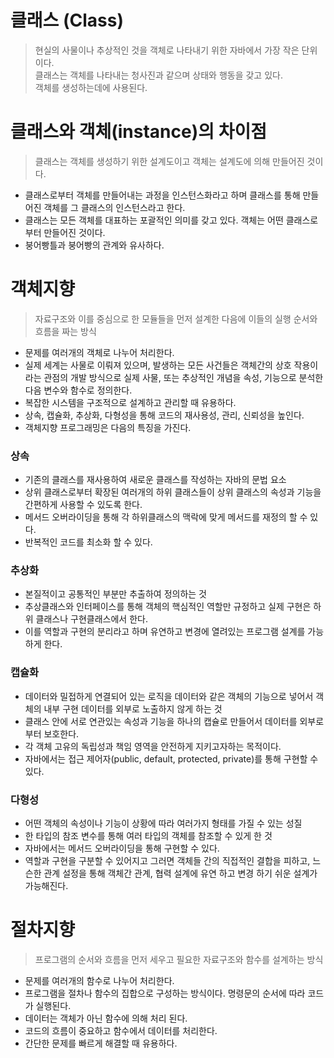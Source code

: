 # 클래스 (Class)
> 현실의 사물이나 추상적인 것을 객체로 나타내기 위한 자바에서 가장 작은 단위이다.<br>
> 클래스는 객체를 나타내는 청사진과 같으며 상태와 행동을 갖고 있다.<br>
> 객체를 생성하는데에 사용된다.

# 클래스와 객체(instance)의 차이점
> 클래스는 객체를 생성하기 위한 설계도이고 객체는 설계도에 의해 만들어진 것이다.
- 클래스로부터 객체를 만들어내는 과정을 인스턴스화라고 하며 클래스를 통해 만들어진 객체를 그 클래스의 인스턴스라고 한다.
- 클래스는 모든 객체를 대표하는 포괄적인 의미를 갖고 있다. 객체는 어떤 클래스로부터 만들어진 것이다.
- 붕어빵틀과 붕어빵의 관계와 유사하다.


# 객체지향
> 자료구조와 이를 중심으로 한 모듈들을 먼저 설계한 다음에 이들의 실행 순서와 흐름을 짜는 방식
- 문제를 여러개의 객체로 나누어 처리한다.
- 실제 세계는 사물로 이뤄져 있으며, 발생하는 모든 사건들은 객체간의 상호 작용이라는 관점의 개발 방식으로
실제 사물, 또는 추상적인 개념을 속성, 기능으로 분석한 다음 변수와 함수로 정의한다.
- 복잡한 시스템을 구조적으로 설계하고 관리할 때 유용하다.
- 상속, 캡슐화, 추상화, 다형성을 통해 코드의 재사용성, 관리, 신뢰성을 높인다.
- 객체지향 프로그래밍은 다음의 특징을 가진다.

### 상속
- 기존의 클래스를 재사용하여 새로운 클래스를 작성하는 자바의 문법 요소
- 상위 클래스로부터 확장된 여러개의 하위 클래스들이 상위 클래스의 속성과 기능을 간편하게 사용할 수 있도록 한다.
- 메서드 오버라이딩을 통해 각 하위클래스의 맥락에 맞게 메서드를 재정의 할 수 있다.
- 반복적인 코드를 최소화 할 수 있다.

### 추상화
- 본질적이고 공통적인 부분만 추출하여 정의하는 것
- 추상클래스와 인터페이스를 통해 객체의 핵심적인 역할만 규정하고 실제 구현은 하위 클래스나 구현클래스에서 한다.
- 이를 역할과 구현의 분리라고 하며 유연하고 변경에 열려있는 프로그램 설계를 가능하게 한다.

### 캡슐화
- 데이터와 밀접하게 연결되어 있는 로직을 데이터와 같은 객체의 기능으로 넣어서 객체의 내부 구현 데이터를 외부로 노출하지 않게 하는 것
- 클래스 안에 서로 연관있는 속성과 기능을 하나의 캡슐로 만들어서 데이터를 외부로부터 보호한다.
- 각 객체 고유의 독립성과 책임 영역을 안전하게 지키고자하는 목적이다.
- 자바에서는 접근 제어자(public, default, protected, private)를 통해 구현할 수 있다.

### 다형성
- 어떤 객체의 속성이나 기능이 상황에 따라 여러가지 형태를 가질 수 있는 성질
- 한 타입의 참조 변수를 통해 여러 타입의 객체를 참조할 수 있게 한 것
- 자바에서는 메서드 오버라이딩을 통해 구현할 수 있다.
- 역할과 구현을 구분할 수 있어지고 그러면 객체들 간의 직접적인 결합을 피하고, 느슨한 관계 설정을 통해 객체간 관계, 협력 설계에 유연 하고 변경 하기 쉬운 설계가 가능해진다.

# 절차지향
> 프로그램의 순서와 흐름을 먼저 세우고 필요한 자료구조와 함수를 설계하는 방식
- 문제를 여러개의 함수로 나누어 처리한다.
- 프로그램을 절차나 함수의 집합으로 구성하는 방식이다. 명령문의 순서에 따라 코드가 실행된다.
- 데이터는 객체가 아닌 함수에 의해 처리 된다. 
- 코드의 흐름이 중요하고 함수에서 데이터를 처리한다.
- 간단한 문제를 빠르게 해결할 때 유용하다.